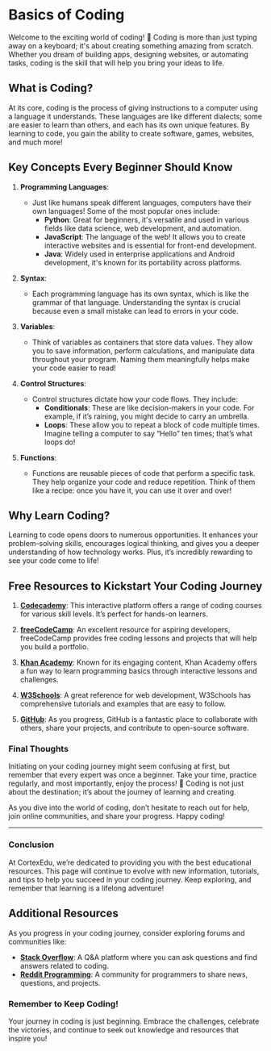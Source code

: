 

# Basics of Coding

Welcome to the exciting world of coding! 🎉 Coding is more than just typing away on a keyboard; it's about creating something amazing from scratch. Whether you dream of building apps, designing websites, or automating tasks, coding is the skill that will help you bring your ideas to life. 

## What is Coding?

At its core, coding is the process of giving instructions to a computer using a language it understands. These languages are like different dialects; some are easier to learn than others, and each has its own unique features. By learning to code, you gain the ability to create software, games, websites, and much more!

## Key Concepts Every Beginner Should Know

1. **Programming Languages**: 
   - Just like humans speak different languages, computers have their own languages! Some of the most popular ones include:
     - **Python**: Great for beginners, it's versatile and used in various fields like data science, web development, and automation.
     - **JavaScript**: The language of the web! It allows you to create interactive websites and is essential for front-end development.
     - **Java**: Widely used in enterprise applications and Android development, it's known for its portability across platforms.

2. **Syntax**:
   - Each programming language has its own syntax, which is like the grammar of that language. Understanding the syntax is crucial because even a small mistake can lead to errors in your code.

3. **Variables**:
   - Think of variables as containers that store data values. They allow you to save information, perform calculations, and manipulate data throughout your program. Naming them meaningfully helps make your code easier to read!

4. **Control Structures**:
   - Control structures dictate how your code flows. They include:
     - **Conditionals**: These are like decision-makers in your code. For example, if it’s raining, you might decide to carry an umbrella.
     - **Loops**: These allow you to repeat a block of code multiple times. Imagine telling a computer to say “Hello” ten times; that’s what loops do!

5. **Functions**:
   - Functions are reusable pieces of code that perform a specific task. They help organize your code and reduce repetition. Think of them like a recipe: once you have it, you can use it over and over!

## Why Learn Coding?

Learning to code opens doors to numerous opportunities. It enhances your problem-solving skills, encourages logical thinking, and gives you a deeper understanding of how technology works. Plus, it’s incredibly rewarding to see your code come to life!

## Free Resources to Kickstart Your Coding Journey

1. **[Codecademy](https://www.codecademy.com)**: This interactive platform offers a range of coding courses for various skill levels. It’s perfect for hands-on learners.
   
2. **[freeCodeCamp](https://www.freecodecamp.org)**: An excellent resource for aspiring developers, freeCodeCamp provides free coding lessons and projects that will help you build a portfolio.

3. **[Khan Academy](https://www.khanacademy.org/computing/computer-programming)**: Known for its engaging content, Khan Academy offers a fun way to learn programming basics through interactive lessons and challenges.

4. **[W3Schools](https://www.w3schools.com)**: A great reference for web development, W3Schools has comprehensive tutorials and examples that are easy to follow.

5. **[GitHub](https://github.com)**: As you progress, GitHub is a fantastic place to collaborate with others, share your projects, and contribute to open-source software.

### Final Thoughts

Initiating on your coding journey might seem confusing at first, but remember that every expert was once a beginner. Take your time, practice regularly, and most importantly, enjoy the process! 🌟 Coding is not just about the destination; it’s about the journey of learning and creating.

As you dive into the world of coding, don’t hesitate to reach out for help, join online communities, and share your progress. Happy coding!

---

### Conclusion

At CortexEdu, we’re dedicated to providing you with the best educational resources. This page will continue to evolve with new information, tutorials, and tips to help you succeed in your coding journey. Keep exploring, and remember that learning is a lifelong adventure!

## Additional Resources

As you progress in your coding journey, consider exploring forums and communities like:
- **[Stack Overflow](https://stackoverflow.com)**: A Q&A platform where you can ask questions and find answers related to coding.
- **[Reddit Programming](https://www.reddit.com/r/programming/)**: A community for programmers to share news, questions, and projects.

### Remember to Keep Coding!

Your journey in coding is just beginning. Embrace the challenges, celebrate the victories, and continue to seek out knowledge and resources that inspire you!

